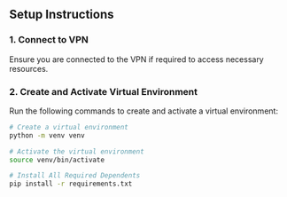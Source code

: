 ## Setup Instructions

### 1. Connect to VPN
Ensure you are connected to the VPN if required to access necessary resources.

### 2. Create and Activate Virtual Environment
Run the following commands to create and activate a virtual environment:

```bash
# Create a virtual environment
python -m venv venv

# Activate the virtual environment
source venv/bin/activate

# Install All Required Dependents
pip install -r requirements.txt
